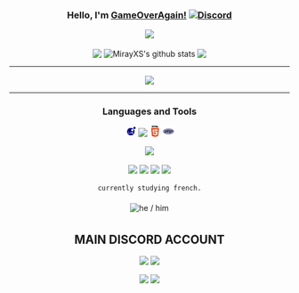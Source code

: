 <div align="center">

### Hello, I'm [GameOverAgain!](https://gameovers.net) <a href="https://discord.gg/qPy6nu9"><img src="https://raw.githubusercontent.com/anuraghazra/anuraghazra/master/assets/discord-round.svg" alt="Discord" width="27px"></a>

[![](https://discordapp.com/api/guilds/701057137698406431/embed.png?style=banner2)](https://discord.gg/qPy6nu9)

  <img align="center" src="https://github-readme-stats.vercel.app/api?username=Molodejka&show_icons=true&line_height=27&include_all_commits=true&count_private=true" />
  <img align="center" src="https://github-readme-stats.vercel.app/api/top-langs/?username=Molodejka&exclude_repo=RBLXHUB,MirayCDN,NHSE-VillagerDB" alt="MirayXS's github stats" />
  <img align="center" src="https://github-readme-stats.vercel.app/api/wakatime?username=Molodejka" />

<hr>

<img align="center" src="https://discord.c99.nl/widget/theme-1/191280199143260161.png" />
  
  <hr>

### **Languages and Tools**  

<code><img height="20" src="https://raw.githubusercontent.com/github/explore/80688e429a7d4ef2fca1e82350fe8e3517d3494d/topics/lua/lua.png"></code>
<code><img height="20" src="https://cdn.discordapp.com/emojis/403294924432211968.png"></code>
<code><img height="20" src="https://raw.githubusercontent.com/github/explore/master/topics/html/html.png"></code>
<code><img height="20" src="https://raw.githubusercontent.com/github/explore/ccc16358ac4530c6a69b1b80c7223cd2744dea83/topics/php/php.png"></code>


<code><img height="20" src="https://code.visualstudio.com/favicon.ico"></code>

<code><img height="30" src="https://hatscripts.github.io/circle-flags/flags/ru.svg"></code>
<code><img height="30" src="https://hatscripts.github.io/circle-flags/flags/en.svg"></code>
<code><img height="30" src="https://hatscripts.github.io/circle-flags/flags/aze.svg"></code>
<code><img height="30" src="https://hatscripts.github.io/circle-flags/flags/tr.svg"></code>

```
currently studying french.
```

  <img src="https://raw.githubusercontent.com/klaasnicolaas/ColoredBadges/master/svg/pronouns/hehim.svg" alt="he / him" style="vertical-align:top; margin:6px 4px">

## MAIN DISCORD ACCOUNT
![](https://img.shields.io/endpoint?label=Status&url=https://dev.discordprofiles.me/api/badge/status/191280199143260161?simple=true&logo=discord&logoColor=white&color=43B581)
![](https://img.shields.io/endpoint?label=Playing&url=https://dev.discordprofiles.me/api/badge/playing/191280199143260161?vscode=false&logo=nintendo-switch&color=8A96E9)

![](https://img.shields.io/endpoint?label=Visual%20Studio%20Code&url=https://dev.discordprofiles.me/api/badge/vscode/191280199143260161)
![](https://img.shields.io/endpoint?label=Spotify&url=https://dev.discordprofiles.me/api/badge/spotify/191280199143260161&color=1ED45F)
